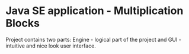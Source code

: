 # Java SE application - Multiplication Blocks
Project contains two parts: Engine - logical part of the project and GUI - intuitive and nice look user interface.
